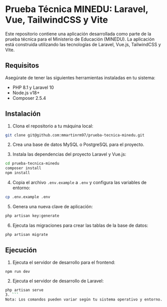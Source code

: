 # Prueba Técnica MINEDU: Laravel, Vue, TailwindCSS y Vite

Este repositorio contiene una aplicación desarrollada como parte de la prueba técnica para el Ministerio de Educación (MINEDU). La aplicación está construida utilizando las tecnologías de Laravel, Vue.js, TailwindCSS y Vite.

## Requisitos

Asegúrate de tener las siguientes herramientas instaladas en tu sistema:

- PHP 8.1 y Laravel 10
- Node.js v18+
- Composer 2.5.4

## Instalación

1. Clona el repositorio a tu máquina local:

```bash
git clone git@github.com:mmartinrm97/prueba-tecnica-minedu.git
```

2. Crea una base de datos MySQL o PostgreSQL para el proyecto.

3. Instala las dependencias del proyecto Laravel y Vue.js:

```bash
cd prueba-tecnica-minedu
composer install
npm install
```

4. Copia el archivo `.env.example` a `.env` y configura las variables de entorno:

```bash
cp .env.example .env
```
5. Genera una nueva clave de aplicación:
```bash
php artisan key:generate
```

6. Ejecuta las migraciones para crear las tablas de la base de datos:

```bash
php artisan migrate
```

## Ejecución
1. Ejecuta el servidor de desarrollo para el frontend:
```bash
npm run dev
```
2. Ejecuta el servidor de desarrollo de Laravel:
```bash
php artisan serve
3. ```
Nota: Los comandos pueden variar según tu sistema operativo y entorno.
